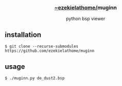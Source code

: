 <div align="center">
  <h3><a href="https://github.com/ezekielathome">
    ~ezekielathome/</a>muginn
  </h3>
python bsp viewer
</div>

## installation
```
$ git clone --recurse-submodules https://github.com/ezekielathome/muginn
```

## usage
```
$ ./muginn.py de_dust2.bsp 
```